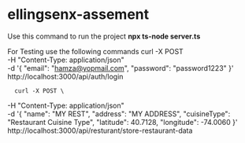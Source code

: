 # ellingsenx-assement


Use this command to run the project **npx ts-node server.ts**

For Testing use the following commands
  curl -X POST \
  -H "Content-Type: application/json" \
  -d '{
    "email": "hamza@yopmail.com",
    "password": "password1223"
  }' \
  http://localhost:3000/api/auth/login



      curl -X POST \
  -H "Content-Type: application/json" \
  -d '{
    "name": "MY REST",
  "address": "MY ADDRESS",
  "cuisineType": "Restaurant Cuisine Type",
  "latitude": 40.7128,
  "longitude": -74.0060
  }' \
  http://localhost:3000/api/resturant/store-restaurant-data
